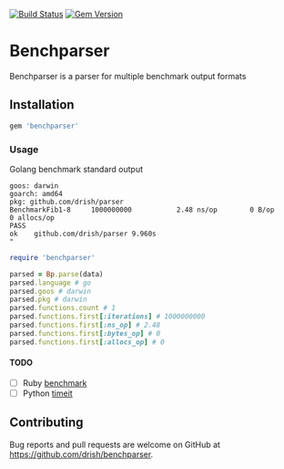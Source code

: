 [![Build Status](https://travis-ci.com/drish/benchparser.svg?branch=master)](https://travis-ci.com/drish/benchparser)
[![Gem Version](https://badge.fury.io/rb/benchparser.svg)](https://badge.fury.io/rb/benchparser)

# Benchparser

Benchparser is a parser for multiple benchmark output formats

## Installation

```ruby
gem 'benchparser'
```


### Usage

Golang benchmark standard output 

```text
goos: darwin
goarch: amd64
pkg: github.com/drish/parser
BenchmarkFib1-8     1000000000           2.48 ns/op        0 B/op        0 allocs/op
PASS
ok    github.com/drish/parser 9.960s
"
```

```ruby
require 'benchparser'

parsed = Bp.parse(data)
parsed.language # go
parsed.goos # darwin
parsed.pkg # darwin
parsed.functions.count # 1
parsed.functions.first[:iterations] # 1000000000
parsed.functions.first[:ns_op] # 2.48
parsed.functions.first[:bytes_op] # 0
parsed.functions.first[:allocs_op] # 0
```


#### TODO

- [ ] Ruby [benchmark](https://ruby-doc.org/stdlib-2.5.0/libdoc/benchmark/rdoc/)
- [ ] Python [timeit](https://docs.python.org/2/library/timeit.html)

## Contributing

Bug reports and pull requests are welcome on GitHub at https://github.com/drish/benchparser.
